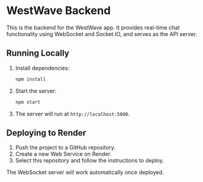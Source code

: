 # WestWave Backend

This is the backend for the WestWave app. It provides real-time chat functionality using WebSocket and Socket.IO, and serves as the API server.

## Running Locally

1. Install dependencies:
   ```bash
   npm install
   ```

2. Start the server:
   ```bash
   npm start
   ```

3. The server will run at `http://localhost:5000`.

## Deploying to Render

1. Push the project to a GitHub repository.
2. Create a new Web Service on Render.
3. Select this repository and follow the instructions to deploy.

The WebSocket server will work automatically once deployed.
